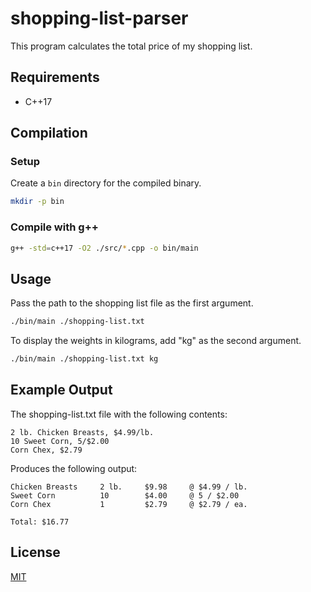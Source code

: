 # shopping-list-parser

This program calculates the total price of my shopping list.

## Requirements

- C++17

## Compilation

### Setup

Create a `bin` directory for the compiled binary.
```bash
mkdir -p bin
```

### Compile with g++

```bash
g++ -std=c++17 -O2 ./src/*.cpp -o bin/main
```

## Usage

Pass the path to the shopping list file as the first argument.

```bash
./bin/main ./shopping-list.txt
```

To display the weights in kilograms, add "kg" as the second argument.

```bash
./bin/main ./shopping-list.txt kg
```

## Example Output

The shopping-list.txt file with the following contents:

```text
2 lb. Chicken Breasts, $4.99/lb.
10 Sweet Corn, 5/$2.00
Corn Chex, $2.79
```

Produces the following output:

```text
Chicken Breasts     2 lb.     $9.98     @ $4.99 / lb.           
Sweet Corn          10        $4.00     @ 5 / $2.00             
Corn Chex           1         $2.79     @ $2.79 / ea.           

Total: $16.77
```

## License

[MIT](https://github.com/juliarose/shopping-list-parser/tree/main/LICENSE)
